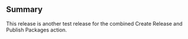 ## Summary

This release is another test release for the combined Create Release and Publish Packages action.
